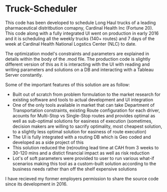 # Truck-Scheduler

This code has been developed to schedule Long Haul trucks of a leading pharmaceutical distritbution comapny, Cardinal Health Inc (Fortune 20). This code along with a fully integrated UI went on production in early 2016 and it is scheduling all the weekly trucks (140+ routes) and 7 days of the week at Cardinal Health National Logstics Center (NLC) to date.

The optimization model's constraints and parameters are explained in details within the body of the .mod file. The production code is slightly different version of this as it is interacting with the UI with reading and writing parameters and solutions on a DB and interacting with a Tableau Server constantly.

Some of the important features of this solution are as follow:
- Built out of scratch from problem formulation to the market research for existing software and tools to actual development and UI integration
- One of the only tools available in market that can take Department of Transportation constraints, existing Route configuration for each driver, acounts for Multi-Stop vs Single-Stop routes and provides optimal as well as sub-optimal solutions for easiness of execution (sometimes, decision makers are willing to sacrify optimality, most cheapest solution, to a slightly less optimal solution for easiness of route execution)
- The UI is fully integrated with a routing DB which is Geo coded and developed as a side project of this
- This solution reduced the (re)routing lead time at CAH from 3 weeks to 30-120 mins and a distict financial impact as well as risk reduction
- Lot's of soft parameters were provided to user to run various what-if scenarios making this tool as a custom-built solution according to the business needs rather than off the shelf expensive solutions

I have recieved my former employers permission to share the source code since its development in 2016.
